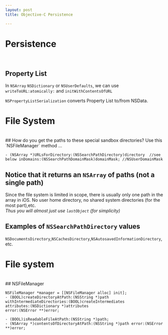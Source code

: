 ```yaml
---
layout: post  
title: Objective-C Persistence

---    
```

  
# Persistence  
</br>  
  
## Property List  
In `NSArray` `NSDictionary` or `NSUserDefaults`, we can use `writeToURL:atomically:` and `initWithContentsOfURL`  
  
`NSPropertyListSerialization` converts Property List to/from NSData.  
  
# File System  
</br>  
## How do you get the paths to these special sandbox directories?  
Use this `NSFileManager` method …    

	- (NSArray *)URLsForDirectory:(NSSearchPathDirectory)directory  //see below	inDomains:(NSSearchPathDomainMask)domainMask; //NSUserDomainMask  
  
## Notice that it returns an `NSArray` of paths (not a single path)  
Since the file system is limited in scope, there is usually only one path in the array in iOS. No user home directory, no shared system directories (for the most part),etc.  
*Thus you will almost just use `lastObject` (for simplicity)*  
  
## Examples of `NSSearchPathDirectory` values  
`NSDocumentsDirectory`,`NSCachesDirectory`,`NSAutosavedInformationDirectory`,etc.  
  
# File system  
</br>
## NSFileManager
  
	NSFileManager *manager = [[NSFileManager alloc] init];  
	- (BOOL)createDirectoryAtPath:(NSString *)path  
	withIntermediateDirectories:(BOOL)createIntermediates  
	attributes:(NSDictionary *)attributes  
	error:(NSError **)error;  
  
	- (BOOL)isReadableFileAtPath:(NSString *)path;  
	- (NSArray *)contentsOfDirectoryAtPath:(NSString *)path error:(NSError **)error;